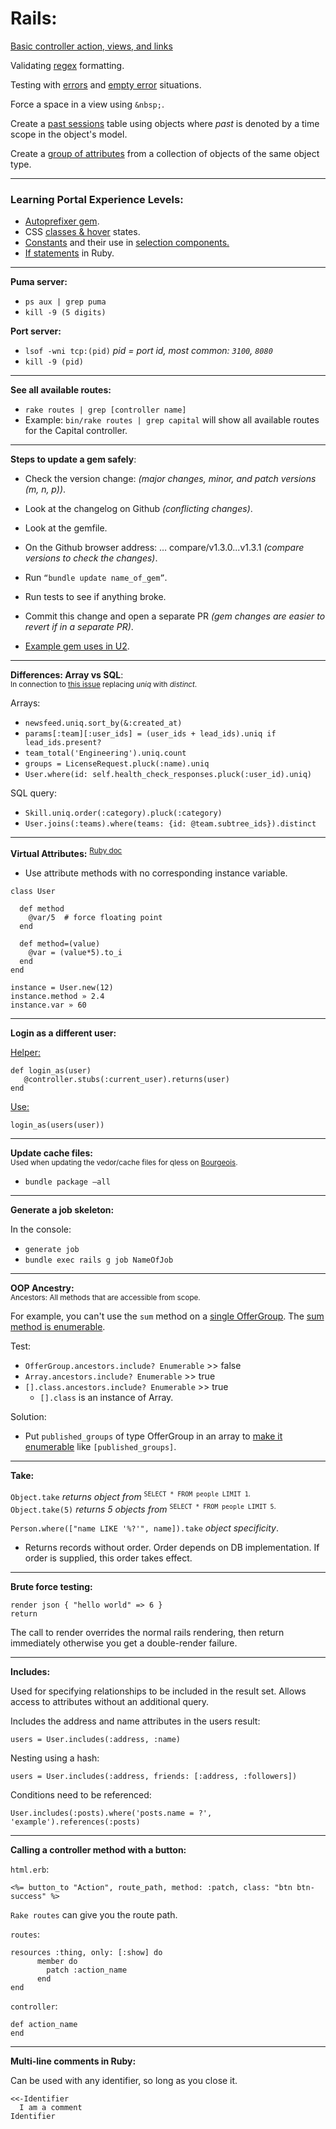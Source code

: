 # Rails:

[Basic controller action, views, and links](https://github.com/LauraAubin/All-things-FED-and-Rails/pull/7)

Validating [regex](https://github.com/Shopify/learning_portal/pull/89/files#diff-4676c008b11a5480d73d4a6de01e45b9R8) formatting.

Testing with [errors](https://github.com/Shopify/learning_portal/pull/89/files#diff-b6d7d06f7e7b01588ae44fbc220c0675R77) and [empty error](https://github.com/Shopify/learning_portal/pull/89/files#diff-b6d7d06f7e7b01588ae44fbc220c0675R59) situations.

Force a space in a view using `&nbsp;`.

Create a [past sessions](https://github.com/Shopify/learning_portal/pull/30) table using objects where _past_ is denoted by a time scope in the object's model.

Create a [group of attributes](https://github.com/Shopify/u2/pull/1261/files#diff-9656a3d1559c620b44e450a59ce066bfR65) from a collection of objects of the same object type.

<hr>

### Learning Portal Experience Levels:
- [Autoprefixer gem](https://github.com/Shopify/learning_portal/pull/110/files#diff-8b7db4d5cc4b8f6dc8feb7030baa2478R68).
- CSS [classes & hover](https://github.com/Shopify/learning_portal/pull/110/files#diff-0400d3c3f3fa3061959880eda9dba5ea) states.
- [Constants](https://github.com/Shopify/learning_portal/pull/110/files#diff-29778f5324b60f90ff2ed1d3bdb8c864R2) and their use in [selection components.](https://github.com/Shopify/learning_portal/pull/110/files#diff-65e76be33710d4eb74ed8c00785026d7R29)
- [If statements](https://github.com/Shopify/learning_portal/pull/110/files#diff-a226f1bd0e5cadee63818c9e15344343R20) in Ruby.

<hr>

**Puma server:**
- `ps aux | grep puma`
- `kill -9 (5 digits)`

**Port server:**
- `lsof -wni tcp:(pid)` _pid = port id, most common: `3100`, `8080`_
- `kill -9 (pid)`

<hr>

**See all available routes:**
- `rake routes | grep [controller name]`
- Example: `bin/rake routes | grep capital` will show all available routes for the Capital controller.

<hr>

**Steps to update a gem safely**:
<br>
- Check the version change: _(major changes, minor, and patch versions (m, n, p))_.
- Look at the changelog on Github _(conflicting changes)_.
- Look at the gemfile.
- On the Github browser address: … compare/v1.3.0...v1.3.1 _(compare versions to check the changes)_.
- Run `“bundle update name_of_gem”`.
- Run tests to see if anything broke.
- Commit this change and open a separate PR _(gem changes are easier to revert if in a separate PR)_.

- [Example gem uses in U2](https://services.shopify.io/dependencies/u2/production?type=gem#).

<hr>

**Differences: Array vs SQL**:<br>
<sup>In connection to [this issue](https://github.com/Shopify/u2/issues/1538#event-1227815311) replacing _uniq_ with _distinct_.</sup>

Arrays:
- `newsfeed.uniq.sort_by(&:created_at)`
- `params[:team][:user_ids] = (user_ids + lead_ids).uniq if lead_ids.present?`
- `team_total('Engineering').uniq.count`
- `groups = LicenseRequest.pluck(:name).uniq`
- `User.where(id: self.health_check_responses.pluck(:user_id).uniq)`

SQL query:
- `Skill.uniq.order(:category).pluck(:category)`
- `User.joins(:teams).where(teams: {id: @team.subtree_ids}).distinct`

<hr>

**Virtual Attributes:** <sup>[Ruby doc](http://ruby-doc.com/docs/ProgrammingRuby/html/tut_classes.html#UC)</sup>

- Use attribute methods with no corresponding instance variable.

```
class User

  def method
    @var/5  # force floating point
  end
  
  def method=(value)
    @var = (value*5).to_i
  end
end

instance = User.new(12)
instance.method	» 2.4
instance.var » 60
```

<hr>

**Login as a different user:**

[Helper:](https://github.com/ShopifyFRS/bourgeois/blob/d97d888955f92dbe4bc748daffcafaf61e911a1c/test/test_helper.rb#L81-L83)
```
def login_as(user)
   @controller.stubs(:current_user).returns(user)
end
```

[Use:](https://github.com/ShopifyFRS/bourgeois/blob/7b71578296bff3af64b31949e934e4baa2ff8b93/test/controllers/internal/financings_controller_test.rb#L49)
```
login_as(users(user))
```
<hr>

**Update cache files:**<br>
<sup>Used when updating the vedor/cache files for qless on [Bourgeois](https://github.com/ShopifyFRS/bourgeois/pull/3207).</sup>
- `bundle package —all` 

<hr>

**Generate a job skeleton:**

In the console:
- `generate job`
- `bundle exec rails g job NameOfJob`

<hr>

**OOP Ancestry:**<br>
<sup>Ancestors: All methods that are accessible from scope.</sup>

For example, you can't use the `sum` method on a [single OfferGroup](https://github.com/ShopifyFRS/bourgeois/pull/3361/files#diff-43aafddaf06d25aee6df380422d1ec32R127). The [sum method is enumerable](https://apidock.com/rails/Enumerable/sum).

Test:

- `OfferGroup.ancestors.include? Enumerable` >> false
- `Array.ancestors.include? Enumerable` >> true
- `[].class.ancestors.include? Enumerable` >> true
     - `[].class` is an instance of Array.
     
Solution:

- Put `published_groups` of type OfferGroup in an array to [make it enumerable](https://github.com/ShopifyFRS/bourgeois/pull/3361/files#diff-3d8a4e51deeec5e0d5e4aa218f9253b6R14) like `[published_groups]`.

<hr>

**Take:**

`Object.take` _returns object from_ <sup>`SELECT * FROM people LIMIT 1`.</sup><br>
`Object.take(5)` _returns 5 objects from_ <sup>`SELECT * FROM people LIMIT 5`.</sup><br>

`Person.where(["name LIKE '%?'", name]).take` _object specificity_.

- Returns records without order. Order depends on DB implementation. If order is supplied, this order takes effect.

<hr>

**Brute force testing:**

`render json { "hello world" => 6 }`<br>
`return`

The call to render overrides the normal rails rendering, then return immediately otherwise you get a double-render failure.

<hr>

**Includes:**

Used for specifying relationships to be included in the result set. Allows access to attributes without an additional query.

Includes the address and name attributes in the users result:

```
users = User.includes(:address, :name)
```

Nesting using a hash:

```
users = User.includes(:address, friends: [:address, :followers])
```

Conditions need to be referenced:

```
User.includes(:posts).where('posts.name = ?', 'example').references(:posts)
```

<hr>

**Calling a controller method with a button:**

`html.erb`:

```
<%= button_to "Action", route_path, method: :patch, class: "btn btn-success" %>
```

`Rake routes` can give you the route path.

`routes`:

```
resources :thing, only: [:show] do
      member do
        patch :action_name
      end
end
```

`controller`:

```
def action_name
end
```

<hr>

**Multi-line comments in Ruby:**

Can be used with any identifier, so long as you close it.
```
<<-Identifier
  I am a comment
Identifier
```
